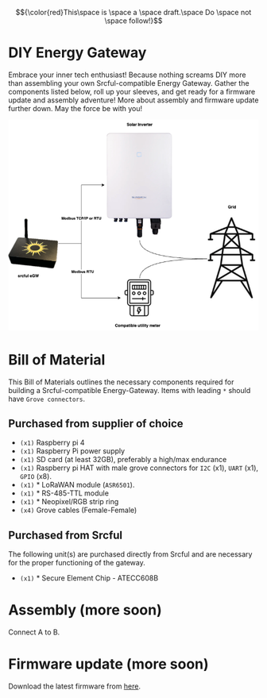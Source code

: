 
$${\color{red}This\space is \space a \space draft.\space Do \space not \space follow!}$$
# DIY Energy Gateway
Embrace your inner tech enthusiast! Because nothing screams DIY more than assembling your own Srcful-compatible Energy Gateway. Gather the components listed below, roll up your sleeves, and get ready for a firmware update and assembly adventure! More about assembly and firmware update further down. May the force be with you!

![Alt text](image.png)

# Bill of Material
This Bill of Materials outlines the necessary components required for building a Srcful-compatible Energy-Gateway. Items with leading `*` should have `Grove connectors`. 


## Purchased from supplier of choice
- `(x1)` Raspberry pi 4
- `(x1)` Raspberry Pi power supply 
- `(x1)` SD card (at least 32GB), preferably a high/max endurance 
- `(x1)` Raspberry pi HAT with male grove connectors for `I2C` (x1), `UART` (x1), `GPIO` (x8).
- `(x1)` * LoRaWAN module (`ASR6501`).
- `(x1)` * RS-485-TTL module
- `(x1)` * Neopixel/RGB strip ring
- `(x4)` Grove cables (Female-Female)

## Purchased from Srcful
The following unit(s) are purchased directly from Srcful and are necessary for the proper functioning of the gateway. 

- `(x1)` * Secure Element Chip - ATECC608B

# Assembly (more soon)
Connect A to B. 

# Firmware update (more soon)

Download the latest firmware from [here](#). 